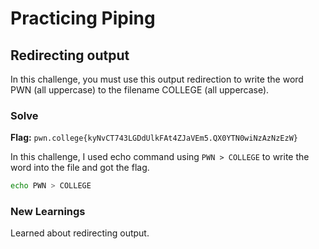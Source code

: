 # Practicing Piping

## Redirecting output
In this challenge, you must use this output redirection to write the word PWN (all uppercase) to the filename COLLEGE (all uppercase).

### Solve
**Flag:** `pwn.college{kyNvCT743LGDdUlkFAt4ZJaVEm5.QX0YTN0wiNzAzNzEzW}`

In this challenge, I used echo command using ```PWN > COLLEGE``` to write the word into the file and got the flag.

```bash
echo PWN > COLLEGE
```

### New Learnings
Learned about redirecting output.
